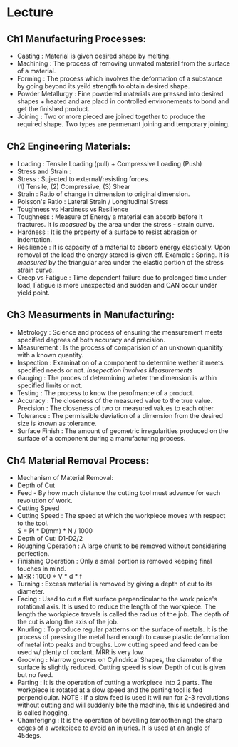 # Lecture


## Ch1 Manufacturing Processes:  
  
- Casting : Material is given desired shape by melting.  
- Machining : The process of removing unwated material from the surface of a material.  
- Forming : The process which involves the deformation of a substance by going beyond its yeild strength to obtain desired shape.  
- Powder Metallurgy : Fine powdered materials are pressed into desired shapes + heated and are placd in controlled environements to bond and get the finished product.  
- Joining : Two or more pieced are joined together to produce the required shape. Two types are permenant joining and temporary joining.   


## Ch2 Engineering Materials:

- Loading : Tensile Loading (pull) + Compressive Loading (Push)
- Stress and Strain :  
- Stress : Sujected to external/resisting forces.  
                (1) Tensile, (2) Compressive, (3) Shear  
- Strain : Ratio of change in dimension to original dimension. 
- Poisson's Ratio : Lateral Strain / Longitudinal Stress
- Toughness vs Hardness vs Resilience  
- Toughness : Measure of Energy a material can absorb before it fractures. It is *measued* by the area under the stress - strain curve.  
- Hardness : It is the property of a surface to resist abrasion or indentation.  
- Resilience : It is capacity of a material to absorb energy elastically. Upon removal of the load the energy stored is given off. Example : Spring. It is *measured* by the triangular area under the elastic portion of the stress strain curve. 
- Creep vs Fatigue : Time dependent failure due to prolonged time under load, Fatigue is more unexpected and sudden and CAN occur under yield point. 

## Ch3 Measurments in Manufacturing:

- Metrology : Science and process of ensuring the measurement meets specified degrees of both accuracy and precision. 
- Measurement : Is the process of comparision of an unknown quanitity with a known quantity.
- Inspection : Examination of a component to determine wether it meets specified needs or not. *Insepection involves Measurements* 
- Gauging : The proces of determining wheter the dimension is within specified limits or not. 
- Testing : The process to know the perofmance of a product. 
- Accuracy : The closeness of the measured value to the true value.  
Precision : The closeness of two or measured values to each other. 
- Tolerance : The permissible deviation of a dimension from the desired size is known as tolerance. 
- Surface Finish : The amount of geometric irregularities produced on the surface of a component during a manufacturing process.  

## Ch4 Material Removal Process:

- Mechanism of Material Removal:  
- Depth of Cut  
- Feed - By how much distance the cutting tool must advance for each revolution of work.  
- Cutting Speed 
- Cutting Speed : The speed at which the workpiece moves with respect to the tool.  
S = Pi * D(mm) * N / 1000 
- Depth of Cut: D1-D2/2  
- Roughing Operation : A large chunk to be removed without considering perfection.  
- Finishing Operation : Only a small portion is removed keeping final touches in mind.
- MRR : 1000 * V * d * f  
- Turning : Excess material is removed by giving a depth of cut to its diameter.  
- Facing : Used to cut a flat surface perpendicular to the work peice's rotational axis. It is used to reduce the length of the workpiece. The length the workpiece travels is called the radius of the job. The depth of the cut is along the axis of the job.  
- Knurling : To produce regular patterns on the surface of metals. It is the process of pressing the metal hard enough to cause plastic deformation of metal into peaks and troughs. Low cutting speed and feed can be used w/ plenty of coolant. MRR is very low.  
- Grooving : Narrow grooves on Cylindrical Shapes, the diameter of the surface is slightly reduced. Cutting speed is slow. Depth of cut is given but no feed.  
- Parting : It is the operation of cutting a workpiece into 2 parts. The workpiece is rotated at a slow speed and the parting tool is fed perpendicular. NOTE : If a slow feed is used it wil run for 2-3 revolutions without cutting and will suddenly bite the machine, this is undesired and is called hogging.  
- Chamferigng : It is the operation of bevelling (smoothening) the sharp edges of a workpiece to avoid an injuries. It is used at an angle of 45degs.
